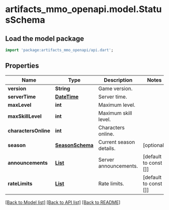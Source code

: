 # artifacts_mmo_openapi.model.StatusSchema

## Load the model package
```dart
import 'package:artifacts_mmo_openapi/api.dart';
```

## Properties
Name | Type | Description | Notes
------------ | ------------- | ------------- | -------------
**version** | **String** | Game version. | 
**serverTime** | [**DateTime**](DateTime.md) | Server time. | 
**maxLevel** | **int** | Maximum level. | 
**maxSkillLevel** | **int** | Maximum skill level. | 
**charactersOnline** | **int** | Characters online. | 
**season** | [**SeasonSchema**](SeasonSchema.md) | Current season details. | [optional] 
**announcements** | [**List<AnnouncementSchema>**](AnnouncementSchema.md) | Server announcements. | [default to const []]
**rateLimits** | [**List<RateLimitSchema>**](RateLimitSchema.md) | Rate limits. | [default to const []]

[[Back to Model list]](../README.md#documentation-for-models) [[Back to API list]](../README.md#documentation-for-api-endpoints) [[Back to README]](../README.md)



